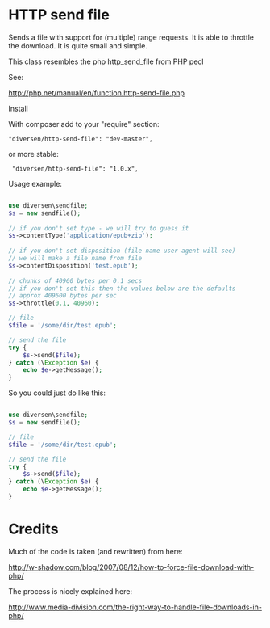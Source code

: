 # HTTP send file

Sends a file with support for (multiple) range requests. 
It is able to throttle the download.
It is quite small and simple.

This class resembles the php http_send_file from PHP pecl

See: 

<http://php.net/manual/en/function.http-send-file.php> 

Install


With composer add to your "require" section: 

    "diversen/http-send-file": "dev-master",

or more stable: 

     "diversen/http-send-file": "1.0.x",

Usage example: 

~~~php

use diversen\sendfile;
$s = new sendfile();
        
// if you don't set type - we will try to guess it
$s->contentType('application/epub+zip');
        
// if you don't set disposition (file name user agent will see)
// we will make a file name from file
$s->contentDisposition('test.epub');
        
// chunks of 40960 bytes per 0.1 secs
// if you don't set this then the values below are the defaults
// approx 409600 bytes per sec
$s->throttle(0.1, 40960);

// file
$file = '/some/dir/test.epub';

// send the file
try {
    $s->send($file);
} catch (\Exception $e) {
    echo $e->getMessage();
}

~~~

So you could just do like this: 

~~~php

use diversen\sendfile;
$s = new sendfile();

// file
$file = '/some/dir/test.epub';

// send the file
try {
    $s->send($file);
} catch (\Exception $e) {
    echo $e->getMessage();
}

~~~

# Credits 

Much of the code is taken (and rewritten) from here: 

<http://w-shadow.com/blog/2007/08/12/how-to-force-file-download-with-php/>

The process is nicely explained here: 

<http://www.media-division.com/the-right-way-to-handle-file-downloads-in-php/>

